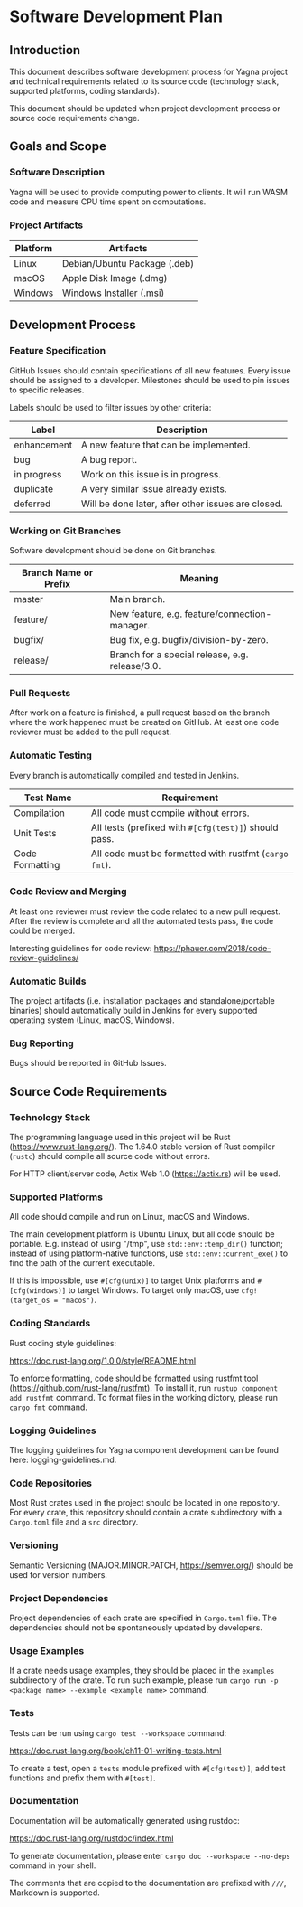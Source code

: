 # Software Development Plan

## Introduction

This document describes software development process for Yagna project and technical requirements related to its source code (technology stack, supported platforms, coding standards).

This document should be updated when project development process or source code requirements change.

## Goals and Scope

### Software Description

Yagna will be used to provide computing power to clients.
It will run WASM code and measure CPU time spent on computations.

### Project Artifacts

| Platform | Artifacts                    |
| -------- | ---------------------------- |
| Linux    | Debian/Ubuntu Package (.deb) |
| macOS    | Apple Disk Image (.dmg)      |
| Windows  | Windows Installer (.msi)     |

## Development Process

### Feature Specification

GitHub Issues should contain specifications of all new features. Every issue should be assigned to a developer.
Milestones should be used to pin issues to specific releases.

Labels should be used to filter issues by other criteria:

| Label       | Description                                        |
| ----------- | -------------------------------------------------- |
| enhancement | A new feature that can be implemented.             |
| bug         | A bug report.                                      |
| in progress | Work on this issue is in progress.                 |
| duplicate   | A very similar issue already exists.               |
| deferred    | Will be done later, after other issues are closed. |

### Working on Git Branches

Software development should be done on Git branches.

| Branch Name or Prefix | Meaning                                         |
| --------------------- | ----------------------------------------------- |
| master                | Main branch.                                    |
| feature/              | New feature, e.g. feature/connection-manager.   |
| bugfix/               | Bug fix, e.g. bugfix/division-by-zero.          |
| release/              | Branch for a special release, e.g. release/3.0. |

### Pull Requests

After work on a feature is finished, a pull request based on the branch where the work happened must be created on GitHub. At least one code reviewer must be added to the pull request.

### Automatic Testing

Every branch is automatically compiled and tested in Jenkins.

| Test Name       | Requirement                                            |
| --------------- | ------------------------------------------------------ |
| Compilation     | All code must compile without errors.                  |
| Unit Tests      | All tests (prefixed with `#[cfg(test)]`) should pass.  |
| Code Formatting | All code must be formatted with rustfmt (`cargo fmt`). |

### Code Review and Merging

At least one reviewer must review the code related to a new pull request.
After the review is complete and all the automated tests pass, the code could be merged.

Interesting guidelines for code review:
https://phauer.com/2018/code-review-guidelines/

### Automatic Builds

The project artifacts (i.e. installation packages and standalone/portable binaries)
should automatically build in Jenkins for every supported operating system (Linux, macOS, Windows).

### Bug Reporting

Bugs should be reported in GitHub Issues.

## Source Code Requirements

### Technology Stack

The programming language used in this project will be Rust (https://www.rust-lang.org/).
The 1.64.0 stable version of Rust compiler (`rustc`) should compile all source code without errors.

For HTTP client/server code, Actix Web 1.0 (https://actix.rs) will be used.

### Supported Platforms

All code should compile and run on Linux, macOS and Windows.

The main development platform is Ubuntu Linux, but all code should be portable. E.g. instead of using "/tmp", use `std::env::temp_dir()` function; instead of using platform-native functions, use `std::env::current_exe()` to find the path of the current executable.

If this is impossible, use `#[cfg(unix)]` to target Unix platforms and `#[cfg(windows)]` to target Windows. To target only macOS, use `cfg!(target_os = "macos")`.

### Coding Standards

Rust coding style guidelines:

https://doc.rust-lang.org/1.0.0/style/README.html

To enforce formatting, code should be formatted using rustfmt tool (https://github.com/rust-lang/rustfmt).
To install it, run `rustup component add rustfmt` command. To format files in the working dictory, please run `cargo fmt` command.

### Logging Guidelines

The logging guidelines for Yagna component development can be found here: logging-guidelines.md.

### Code Repositories

Most Rust crates used in the project should be located in one repository.
For every crate, this repository should contain a crate subdirectory with a `Cargo.toml` file and a `src` directory.

### Versioning

Semantic Versioning (MAJOR.MINOR.PATCH, https://semver.org/) should be used for version numbers.

### Project Dependencies

Project dependencies of each crate are specified in `Cargo.toml` file.
The dependencies should not be spontaneously updated by developers.

### Usage Examples

If a crate needs usage examples, they should be placed in the `examples` subdirectory of the crate. To run such example,
please run `cargo run -p <package name> --example <example name>` command.

### Tests

Tests can be run using `cargo test --workspace` command:

https://doc.rust-lang.org/book/ch11-01-writing-tests.html

To create a test, open a `tests` module prefixed with `#[cfg(test)]`, add test functions and prefix them with `#[test]`.

### Documentation

Documentation will be automatically generated using rustdoc:

https://doc.rust-lang.org/rustdoc/index.html

To generate documentation, please enter `cargo doc --workspace --no-deps` command in your shell.

The comments that are copied to the documentation are prefixed with `///`, Markdown is supported.
